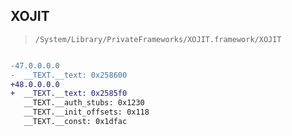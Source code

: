 ## XOJIT

> `/System/Library/PrivateFrameworks/XOJIT.framework/XOJIT`

```diff

-47.0.0.0.0
-  __TEXT.__text: 0x258600
+48.0.0.0.0
+  __TEXT.__text: 0x2585f0
   __TEXT.__auth_stubs: 0x1230
   __TEXT.__init_offsets: 0x118
   __TEXT.__const: 0x1dfac

```
